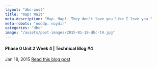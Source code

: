 ```yaml
---
layout: "dbc-post"
title: "map! Wait"
meta-description: "Map. Map!. They don't love you like I love you."
meta-robots: "noodp, noydir"
categories: "dbc"
image: "/assets/post-images/2015-01-18-dbc-t4.jpg"
---
```

<h4>Phase 0 Unit 2 Week 4 | Technical Blog #4</h4>
<span class="meta">Jan 18, 2015</span>
<a href="http://jannypie.github.io/blog/t4-enumerable-methods.html" title="Read more">Read this blog post</a>